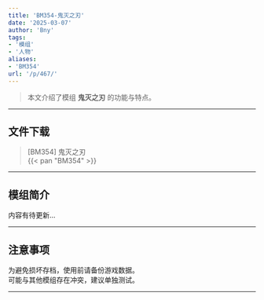 ```yaml
---
title: 'BM354-鬼灭之刃'
date: '2025-03-07'
author: 'Bny'
tags:
- '模组'
- '人物'
aliases:
- 'BM354'
url: '/p/467/'
---
```


> 本文介绍了模组 **鬼灭之刃** 的功能与特点。

---

## 文件下载

> [BM354] 鬼灭之刃  
{{< pan "BM354" >}}  

---

## 模组简介

>  
内容有待更新...  

---

## 注意事项

>  
为避免损坏存档，使用前请备份游戏数据。  
可能与其他模组存在冲突，建议单独测试。  

---

